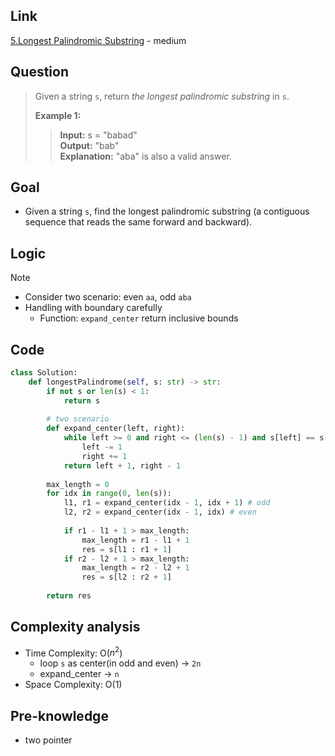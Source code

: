 ## Link
[5.Longest Palindromic Substring](https://leetcode.com/problems/longest-palindromic-substring/description/) - medium
## Question
> Given a string `s`, return _the longest_ _palindromic_ _substring_ in `s`.
> 
> **Example 1:**
>> **Input:** s = "babad" <br>
>> **Output:** "bab" <br>
>> **Explanation:** "aba" is also a valid answer. <br>
## Goal
- Given a string `s`, find the longest palindromic substring (a contiguous sequence that reads the same forward and backward).
## Logic
> [!note]
> - Consider two scenario: even `aa`, odd `aba`
> - Handling with boundary carefully
> 	- Function: `expand_center`  return inclusive bounds
## Code
```python
class Solution:
    def longestPalindrome(self, s: str) -> str:
        if not s or len(s) < 1:
            return s
        
        # two scenario
        def expand_center(left, right):
            while left >= 0 and right <= (len(s) - 1) and s[left] == s[right]:
                left -= 1
                right += 1
            return left + 1, right - 1
        
        max_length = 0
        for idx in range(0, len(s)):
            l1, r1 = expand_center(idx - 1, idx + 1) # odd
            l2, r2 = expand_center(idx - 1, idx) # even
        
            if r1 - l1 + 1 > max_length:
                max_length = r1 - l1 + 1
                res = s[l1 : r1 + 1] 
            if r2 - l2 + 1 > max_length:
                max_length = r2 - l2 + 1
                res = s[l2 : r2 + 1]
        
        return res
```

## Complexity analysis
- Time Complexity: O($n^2$)
	- loop `s` as center(in odd and even) → `2n`
	- expand_center → `n`
- Space Complexity: O(1)
## Pre-knowledge
- two pointer
